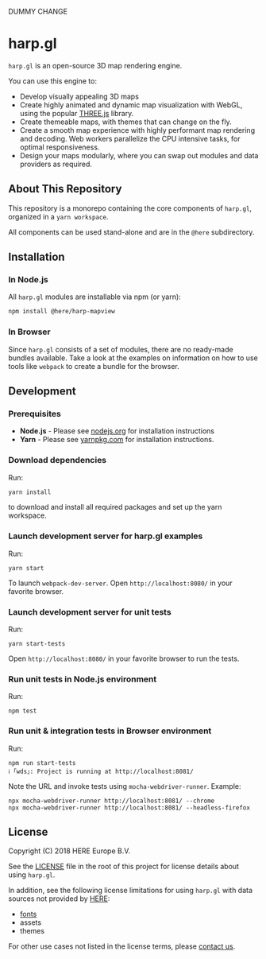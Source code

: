 DUMMY CHANGE

# harp.gl

`harp.gl` is an open-source 3D map rendering engine.

You can use this engine to:

  * Develop visually appealing 3D maps
  * Create highly animated and dynamic map visualization with WebGL, using the popular [THREE.js](https://threejs.org/) library.
  * Create themeable maps, with themes that can change on the fly.
  * Create a smooth map experience with highly performant map rendering and decoding. Web workers parallelize the CPU intensive tasks, for optimal responsiveness.
  * Design your maps modularly, where you can swap out modules and data providers as required.

## About This Repository

This repository is a monorepo containing the core components of `harp.gl`,
organized in a `yarn workspace`.

All components can be used stand-alone and are in the `@here` subdirectory.

## Installation

### In Node.js

All `harp.gl` modules are installable via npm (or yarn):

```sh
npm install @here/harp-mapview
```

### In Browser

Since `harp.gl` consists of a set of modules, there are no ready-made bundles available. Take a look at the examples on information on how to use tools like `webpack` to create a bundle for the browser.

## Development

### Prerequisites

* __Node.js__ - Please see [nodejs.org](https://nodejs.org/) for installation instructions
* __Yarn__ -  Please see [yarnpkg.com](https://yarnpkg.com/en/) for installation instructions.

### Download dependencies

Run:

```sh
yarn install
```

to download and install all required packages and set up the yarn workspace.

### Launch development server for harp.gl examples

Run:

```
yarn start
```

To launch `webpack-dev-server`. Open `http://localhost:8080/` in your favorite browser.

### Launch development server for unit tests

Run:

```
yarn start-tests
```

Open `http://localhost:8080/` in your favorite browser to run the tests.

### Run unit tests in Node.js environment

Run:

```
npm test
```

### Run unit & integration tests in Browser environment

Run:

```
npm run start-tests
ℹ ｢wds｣: Project is running at http://localhost:8081/
```

Note the URL and invoke tests using `mocha-webdriver-runner`. Example:
```
npx mocha-webdriver-runner http://localhost:8081/ --chrome
npx mocha-webdriver-runner http://localhost:8081/ --headless-firefox
```

## License

Copyright (C) 2018 HERE Europe B.V.

See the [LICENSE](./LICENSE) file in the root of this project for license details about using `harp.gl`.

In addition, see the following license limitations for using `harp.gl` with data sources not provided by [HERE](https://www.here.com):

* [fonts](https://github.com/heremaps/harp-font-resources)
* assets
* themes

For other use cases not listed in the license terms, please [contact us](https://developer.here.com/contact-us).
